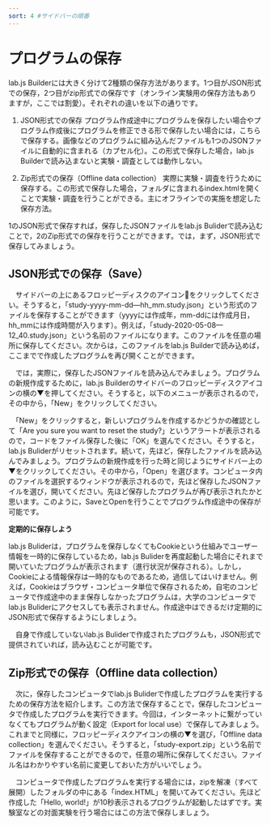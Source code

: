 ```yaml
---
sort: 4 #サイドバーの順番
---
```


# プログラムの保存

lab.js Builderには大きく分けて2種類の保存方法があります。1つ目がJSON形式での保存，2つ目がzip形式での保存です（オンライン実験用の保存方法もありますが，ここでは割愛）。それぞれの違いを以下の通りです。

1. JSON形式での保存
プログラム作成途中にプログラムを保存したい場合やプログラム作成後にプログラムを修正できる形で保存したい場合には，こちらで保存する。画像などのプログラムに組み込んだファイルも1つのJSONファイルに自動的に含まれる（カプセル化）。この形式で保存した場合，lab.js Builderで読み込まないと実験・調査としては動作しない。

2. Zip形式での保存（Offline data collection）
実際に実験・調査を行うために保存する。この形式で保存した場合，フォルダに含まれるindex.htmlを開くことで実験・調査を行うことができる。主にオフラインでの実施を想定した保存方法。

1のJSON形式で保存すれば，保存したJSONファイルをlab.js Buliderで読み込むことで，2のZip形式での保存を行うことができます。では，まず，JSON形式で保存してみましょう。

## JSON形式での保存（Save）

　サイドバーの上にあるフロッピーディスクのアイコン💾をクリックしてください。そうすると，「study-yyyy-mm-dd—hh_mm.study.json」という形式のファイルを保存することができます（yyyyには作成年，mm-ddには作成月日，hh_mmには作成時間が入ります）。例えば，「study-2020-05-08—12_40.study.json」という名前のファイルになります。このファイルを任意の場所に保存してください。次からは，このファイルをlab.js Builderで読み込めば，ここまでで作成したプログラムを再び開くことができます。

　では，実際に，保存したJSONファイルを読み込んでみましょう。プログラムの新規作成するために，lab.js Builderのサイドバーのフロッピーディスクアイコンの横の▼を押してください。そうすると，以下のメニューが表示されるので，その中から，「New」をクリックしてください。

　「New」をクリックすると，新しいプログラムを作成するかどうかの確認として「Are you sure you want to reset the study?」というアラートが表示されるので，コードをファイル保存した後に「OK」を選んでください。そうすると，lab.js Buliderがリセットされます。続いて，先ほど，保存したファイルを読み込んでみましょう。プログラムの新規作成を行った時と同じようにサイドバー上の▼をクリックしてください。その中から，「Open」を選びます。コンピュータ内のファイルを選択するウィンドウが表示されるので，先ほど保存したJSONファイルを選び，開いてください。先ほど保存したプログラムが再び表示されたかと思います。このように，SaveとOpenを行うことでプログラム作成途中の保存が可能です。

**定期的に保存しよう**

lab.js Buliderは，プログラムを保存しなくてもCookieという仕組みでユーザー情報を一時的に保存しているため，lab.js Buliderを再度起動した場合にそれまで開いていたプログラムが表示されます（進行状況が保存される）。しかし，Cookieによる情報保存は一時的なものであるため，過信してはいけません。例えば，Cookieはブラウザ・コンピュータ単位で保存されるため，自宅のコンピュータで作成途中のまま保存しなかったプログラムは，大学のコンピュータでlab.js Buliderにアクセスしても表示されません。作成途中はできるだけ定期的にJSON形式で保存するようにしましょう。

　自身で作成していないlab.js Buliderで作成されたプログラムも，JSON形式で提供されていれば，読み込むことが可能です。

## Zip形式での保存（Offline data collection）

　次に，保存したコンピュータでlab.js Buliderで作成したプログラムを実行するための保存方法を紹介します。この方法で保存することで，保存したコンピュータで作成したプログラムを実行できます。今回は，インターネットに繋がっていなくてもプログラムが動く設定（Export for local use）で保存してみましょう。これまでと同様に，フロッピーディスクアイコンの横の▼を選び，「Offline data collection」を選んでください。そうすると，「study-export.zip」という名前でファイルを保存することができるので，任意の場所に保存してください。ファイル名はわかりやすい名前に変更しておいた方がいいでしょう。

　コンピュータで作成したプログラムを実行する場合には，zipを解凍（すべて展開）したフォルダの中にある「index.HTML」を開いてみてください。先ほど作成した「Hello, world!」が10秒表示されるプログラムが起動したはずです。実験室などの対面実験を行う場合にはこの方法で保存しましょう。

